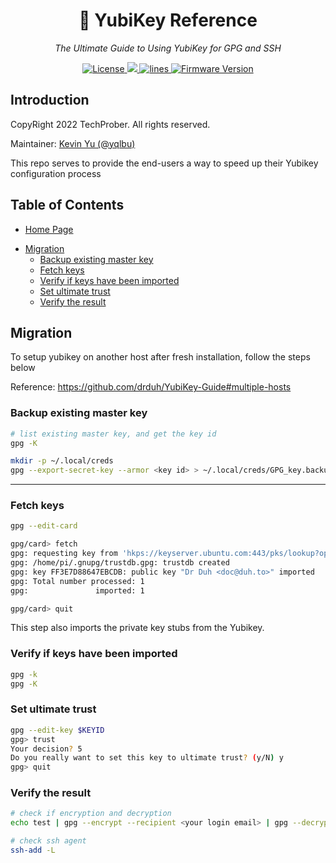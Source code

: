 <h1 align="center">🔐 YubiKey Reference</h1>
<p align="center">
    <em>The Ultimate Guide to Using YubiKey for GPG and SSH</em>
</p>

<p align="center">
    <a href="https://github.com/TechProber/yubikey-reference/blob/master/LICENSE">
      <img src="https://img.shields.io/github/license/TechProber/yubikey-reference?color=critical" alt="License"/>
    </a>
    <a href="https://hits.seeyoufarm.com">
      <img src="https://hits.seeyoufarm.com/api/count/incr/badge.svg?url=https%3A%2F%2Fgithub.com%2FTechProber%2Fyubikey-reference&count_bg=%235322B2&title_bg=%23555555&icon=&icon_color=%23E7E7E7&title=hits&edge_flat=false"/>
    </a>
    <a href="https://img.shields.io/tokei/lines/github/TechProber/yubikey-reference?color=orange">
      <img src="https://img.shields.io/tokei/lines/github/TechProber/yubikey-reference?color=orange" alt="lines">
    </a>
    <a href="https://www.yubico.com/blog/yubikey-firmware-update-yubikey-5-series-with-firmware-5-4/">
        <img src="https://img.shields.io/badge/yubikey--firmware-v5.4.3-brightgreen" alt="Firmware Version">
    </a>
</p>

## Introduction

CopyRight 2022 TechProber. All rights reserved.

Maintainer: [ Kevin Yu (@yqlbu) ](https://github.com/yqlbu)

This repo serves to provide the end-users a way to speed up their Yubikey configuration process

## Table of Contents

- [Home Page](https://github.com/TechProber/yubikey-reference)
<!-- vim-markdown-toc GFM -->

* [Migration](#migration)
  * [Backup existing master key](#backup-existing-master-key)
  * [Fetch keys](#fetch-keys)
  * [Verify if keys have been imported](#verify-if-keys-have-been-imported)
  * [Set ultimate trust](#set-ultimate-trust)
  * [Verify the result](#verify-the-result)

<!-- vim-markdown-toc -->

## Migration

To setup yubikey on another host after fresh installation, follow the steps below

Reference: <https://github.com/drduh/YubiKey-Guide#multiple-hosts>

### Backup existing master key

```bash
# list existing master key, and get the key id
gpg -K

mkdir -p ~/.local/creds
gpg --export-secret-key --armor <key id> > ~/.local/creds/GPG_key.backup
```

---

### Fetch keys

```bash
gpg --edit-card

gpg/card> fetch
gpg: requesting key from 'hkps://keyserver.ubuntu.com:443/pks/lookup?op=get&search=0xFF3E7D88647EBCDB'
gpg: /home/pi/.gnupg/trustdb.gpg: trustdb created
gpg: key FF3E7D88647EBCDB: public key "Dr Duh <doc@duh.to>" imported
gpg: Total number processed: 1
gpg:               imported: 1

gpg/card> quit
```

This step also imports the private key stubs from the Yubikey.

### Verify if keys have been imported

```bash
gpg -k
gpg -K
```

### Set ultimate trust

```bash
gpg --edit-key $KEYID
gpg> trust
Your decision? 5
Do you really want to set this key to ultimate trust? (y/N) y
gpg> quit
```

### Verify the result

```bash
# check if encryption and decryption
echo test | gpg --encrypt --recipient <your login email> | gpg --decrypt

# check ssh agent
ssh-add -L
```
